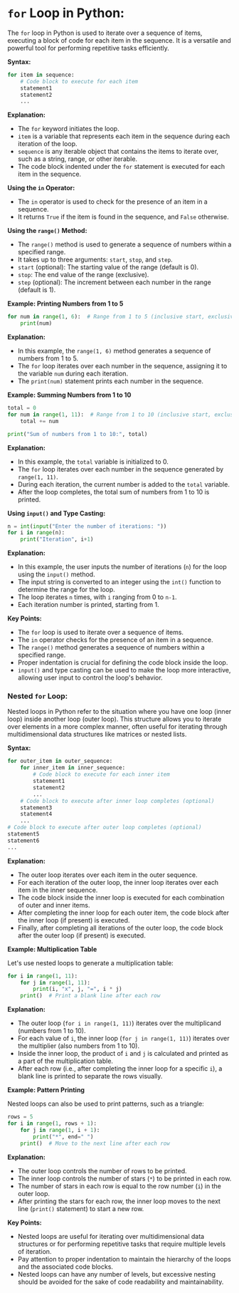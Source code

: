 # `for` Loop in Python:

The `for` loop in Python is used to iterate over a sequence of items, executing a block of code for each item in the sequence. It is a versatile and powerful tool for performing repetitive tasks efficiently.

**Syntax:**
```python
for item in sequence:
    # Code block to execute for each item
    statement1
    statement2
    ...
```

**Explanation:**
- The `for` keyword initiates the loop.
- `item` is a variable that represents each item in the sequence during each iteration of the loop.
- `sequence` is any iterable object that contains the items to iterate over, such as a string, range, or other iterable.
- The code block indented under the `for` statement is executed for each item in the sequence.

**Using the `in` Operator:**
- The `in` operator is used to check for the presence of an item in a sequence.
- It returns `True` if the item is found in the sequence, and `False` otherwise.

**Using the `range()` Method:**
- The `range()` method is used to generate a sequence of numbers within a specified range.
- It takes up to three arguments: `start`, `stop`, and `step`.
- `start` (optional): The starting value of the range (default is 0).
- `stop`: The end value of the range (exclusive).
- `step` (optional): The increment between each number in the range (default is 1).

**Example: Printing Numbers from 1 to 5**
```python
for num in range(1, 6):  # Range from 1 to 5 (inclusive start, exclusive end)
    print(num)
```

**Explanation:**
- In this example, the `range(1, 6)` method generates a sequence of numbers from 1 to 5.
- The `for` loop iterates over each number in the sequence, assigning it to the variable `num` during each iteration.
- The `print(num)` statement prints each number in the sequence.

**Example: Summing Numbers from 1 to 10**
```python
total = 0
for num in range(1, 11):  # Range from 1 to 10 (inclusive start, exclusive end)
    total += num

print("Sum of numbers from 1 to 10:", total)
```

**Explanation:**
- In this example, the `total` variable is initialized to 0.
- The `for` loop iterates over each number in the sequence generated by `range(1, 11)`.
- During each iteration, the current number is added to the `total` variable.
- After the loop completes, the total sum of numbers from 1 to 10 is printed.

**Using `input()` and Type Casting:**
```python
n = int(input("Enter the number of iterations: "))
for i in range(n):
    print("Iteration", i+1)
```

**Explanation:**
- In this example, the user inputs the number of iterations (`n`) for the loop using the `input()` method.
- The input string is converted to an integer using the `int()` function to determine the range for the loop.
- The loop iterates `n` times, with `i` ranging from 0 to `n-1`.
- Each iteration number is printed, starting from 1.

**Key Points:**
- The `for` loop is used to iterate over a sequence of items.
- The `in` operator checks for the presence of an item in a sequence.
- The `range()` method generates a sequence of numbers within a specified range.
- Proper indentation is crucial for defining the code block inside the loop.
- `input()` and type casting can be used to make the loop more interactive, allowing user input to control the loop's behavior.

### Nested `for` Loop:

Nested loops in Python refer to the situation where you have one loop (inner loop) inside another loop (outer loop). This structure allows you to iterate over elements in a more complex manner, often useful for iterating through multidimensional data structures like matrices or nested lists.

**Syntax:**

```python
for outer_item in outer_sequence:
    for inner_item in inner_sequence:
        # Code block to execute for each inner item
        statement1
        statement2
        ...
    # Code block to execute after inner loop completes (optional)
    statement3
    statement4
    ...
# Code block to execute after outer loop completes (optional)
statement5
statement6
...
```

**Explanation:**

- The outer loop iterates over each item in the outer sequence.
- For each iteration of the outer loop, the inner loop iterates over each item in the inner sequence.
- The code block inside the inner loop is executed for each combination of outer and inner items.
- After completing the inner loop for each outer item, the code block after the inner loop (if present) is executed.
- Finally, after completing all iterations of the outer loop, the code block after the outer loop (if present) is executed.

**Example: Multiplication Table**

Let's use nested loops to generate a multiplication table:

```python
for i in range(1, 11):
    for j in range(1, 11):
        print(i, "x", j, "=", i * j)
    print()  # Print a blank line after each row
```

**Explanation:**

- The outer loop (`for i in range(1, 11)`) iterates over the multiplicand (numbers from 1 to 10).
- For each value of `i`, the inner loop (`for j in range(1, 11)`) iterates over the multiplier (also numbers from 1 to 10).
- Inside the inner loop, the product of `i` and `j` is calculated and printed as a part of the multiplication table.
- After each row (i.e., after completing the inner loop for a specific `i`), a blank line is printed to separate the rows visually.

**Example: Pattern Printing**

Nested loops can also be used to print patterns, such as a triangle:

```python
rows = 5
for i in range(1, rows + 1):
    for j in range(1, i + 1):
        print("*", end=" ")
    print()  # Move to the next line after each row
```

**Explanation:**

- The outer loop controls the number of rows to be printed.
- The inner loop controls the number of stars (`*`) to be printed in each row.
- The number of stars in each row is equal to the row number (`i`) in the outer loop.
- After printing the stars for each row, the inner loop moves to the next line (`print()` statement) to start a new row.

**Key Points:**

- Nested loops are useful for iterating over multidimensional data structures or for performing repetitive tasks that require multiple levels of iteration.
- Pay attention to proper indentation to maintain the hierarchy of the loops and the associated code blocks.
- Nested loops can have any number of levels, but excessive nesting should be avoided for the sake of code readability and maintainability.